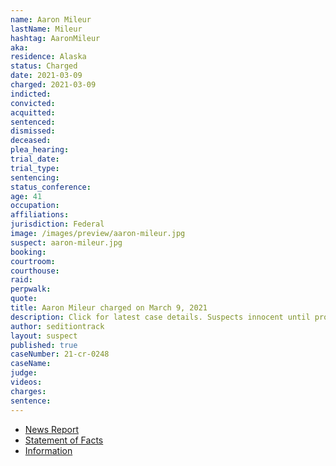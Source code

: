 ```yaml
---
name: Aaron Mileur
lastName: Mileur
hashtag: AaronMileur
aka:
residence: Alaska
status: Charged
date: 2021-03-09
charged: 2021-03-09
indicted:
convicted: 
acquitted:
sentenced: 
dismissed: 
deceased:
plea_hearing:
trial_date:
trial_type:
sentencing:
status_conference:
age: 41
occupation:
affiliations:
jurisdiction: Federal
image: /images/preview/aaron-mileur.jpg
suspect: aaron-mileur.jpg
booking:
courtroom:
courthouse:
raid:
perpwalk:
quote:
title: Aaron Mileur charged on March 9, 2021
description: Click for latest case details. Suspects innocent until proven guilty.
author: seditiontrack
layout: suspect
published: true
caseNumber: 21-cr-0248
caseName:
judge:
videos:
charges:
sentence:
---
```

- [News Report](https://www.ktoo.org/2021/03/16/anchorage-man-arrested-charged-with-participating-in-us-capitol-siege/)
- [Statement of Facts](https://www.justice.gov/usao-dc/case-multi-defendant/file/1393656/download)
- [Information](https://www.justice.gov/usao-dc/case-multi-defendant/file/1393661/download)

